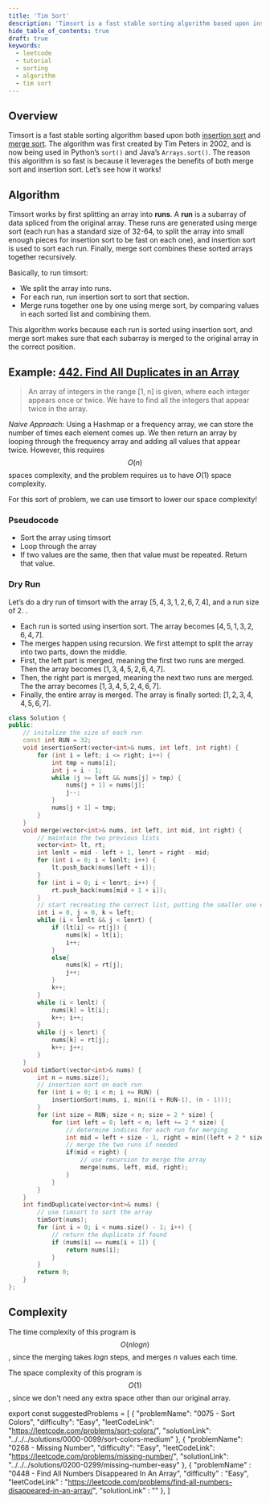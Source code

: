 ```yaml
---
title: 'Tim Sort'
description: 'Timsort is a fast stable sorting algorithm based upon insertion sort and merge sort.'
hide_table_of_contents: true
draft: true
keywords:
  - leetcode
  - tutorial
  - sorting
  - algorithm
  - tim sort
---
```


<TutorialAuthors names="@Bobliuuu"/>

## Overview

Timsort is a fast stable sorting algorithm based upon both [insertion sort](insertion-sort.md) and [merge sort](merge-sort.md). The algorithm was first created by Tim Peters in 2002, and is now being used in Python’s `sort()` and Java’s `Arrays.sort()`. 
The reason this algorithm is so fast is because it leverages the benefits of both merge sort and insertion sort. Let’s see how it works!

## Algorithm

Timsort works by first splitting an array into **runs**. A **run** is a subarray of data spliced from the original array. 
These runs are generated using merge sort (each run has a standard size of 32-64, to split the array into small enough pieces for insertion sort to be fast on each one), and insertion sort is used to sort each run. Finally, merge sort combines these sorted arrays together recursively. 

Basically, to run timsort: 

- We split the array into runs.
- For each run, run insertion sort to sort that section.
- Merge runs together one by one using merge sort, by comparing values in each sorted list and combining them. 

This algorithm works because each run is sorted using insertion sort, and merge sort makes sure that each subarray is merged to the original array in the correct position. 

## Example: [442. Find All Duplicates in an Array](https://leetcode.com/problems/find-all-duplicates-in-an-array/)

> An array of integers in the range [1, n] is given, where each integer appears once or twice. We have to find all the integers that appear twice in the array.

*Naive Approach*: Using a Hashmap or a frequency array, we can store the number of times each element comes up. We then return an array by looping through the frequency array and adding all values that appear twice. However, this requires $$O(n)$$ spaces complexity, and the problem requires us to have $O(1)$ space complexity. 

For this sort of problem, we can use timsort to lower our space complexity! 

### Pseudocode

- Sort the array using timsort
- Loop through the array
- If two values are the same, then that value must be repeated. Return that value. 

### Dry Run

Let’s do a dry run of timsort with the array $[5, 4, 3, 1, 2, 6, 7, 4]$, and a run size of 2. . 

- Each run is sorted using insertion sort. The array becomes $[4, 5, 1, 3, 2, 6, 4, 7]$. 
- The merges happen using recursion. We first attempt to split the array into two parts, down the middle. 
- First, the left part is merged, meaning the first two runs are merged. Then the array becomes $[1, 3, 4, 5, 2, 6, 4, 7]$. 
- Then, the right part is merged, meaning the next two runs are merged. The the array becomes $[1, 3, 4, 5, 2, 4, 6, 7]$. 
- Finally, the entire array is merged. The array is finally sorted: $[1, 2, 3, 4, 4, 5, 6, 7]$.

<Tabs>
<TabItem value="cpp" label="C++">
<SolutionAuthor name="@Bobliuuu"/>

```cpp
class Solution {
public:
    // initalize the size of each run
    const int RUN = 32; 
    void insertionSort(vector<int>& nums, int left, int right) {
        for (int i = left; i <= right; i++) {
            int tmp = nums[i];
            int j = i - 1;
            while (j >= left && nums[j] > tmp) {
                nums[j + 1] = nums[j];
                j--;
            }
            nums[j + 1] = tmp;
        }
    }
    void merge(vector<int>& nums, int left, int mid, int right) {
        // maintain the two previous lists 
        vector<int> lt, rt;
        int lenlt = mid - left + 1, lenrt = right - mid;
        for (int i = 0; i < lenlt; i++) {
            lt.push_back(nums[left + i]);
        }
        for (int i = 0; i < lenrt; i++) {
            rt.push_back(nums[mid + 1 + i]);
        }
        // start recreating the correct list, putting the smaller one each time 
        int i = 0, j = 0, k = left;
        while (i < lenlt && j < lenrt) {
            if (lt[i] <= rt[j]) {
                nums[k] = lt[i];
                i++;
            }
            else{
                nums[k] = rt[j];
                j++;
            }
            k++;
        }
        while (i < lenlt) {
            nums[k] = lt[i];
            k++; i++;
        }
        while (j < lenrt) {
            nums[k] = rt[j];
            k++; j++;
        }
    }
    void timSort(vector<int>& nums) {
        int n = nums.size();
        // insertion sort on each run
        for (int i = 0; i < n; i += RUN) {
            insertionSort(nums, i, min((i + RUN-1), (n - 1))); 
        }
        for (int size = RUN; size < n; size = 2 * size) {
            for (int left = 0; left < n; left += 2 * size) {
                // determine indices for each run for merging
                int mid = left + size - 1, right = min((left + 2 * size - 1), (n - 1));
                // merge the two runs if needed
                if(mid < right) {
	                // use recursion to merge the array
                    merge(nums, left, mid, right);
                }
            }
        }
    }
    int findDuplicate(vector<int>& nums) {
        // use timsort to sort the array
        timSort(nums); 
        for (int i = 0; i < nums.size() - 1; i++) {
            // return the duplicate if found
            if (nums[i] == nums[i + 1]) {
                return nums[i];
            }
        }
        return 0;
    }
};
```

</TabItem>
</Tabs>

## Complexity

The time complexity of this program is $$O(n log n)$$, since the merging takes $logn$ steps, and merges $n$ values each time. 

The space complexity of this program is $$O(1)$$, since we don't need any extra space other than our original array. 

export const suggestedProblems = [
    {
        "problemName": "0075 - Sort Colors",
        "difficulty": "Easy",
        "leetCodeLink": "https://leetcode.com/problems/sort-colors/",
        "solutionLink": "../../../solutions/0000-0099/sort-colors-medium"
    },
    {
        "problemName": "0268 - Missing Number",
        "difficulty": "Easy",
        "leetCodeLink": "https://leetcode.com/problems/missing-number/",
        "solutionLink": "../../../solutions/0200-0299/missing-number-easy"
    },
    {
        "problemName" : "0448 - Find All Numbers Disappeared In An Array",
        "difficulty" : "Easy",
        "leetCodeLink" : "https://leetcode.com/problems/find-all-numbers-disappeared-in-an-array/",
        "solutionLink" : ""
    },
]

<Table title="Suggested Problems" data={suggestedProblems} />

